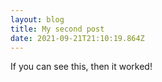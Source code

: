 ```yaml
---
layout: blog
title: My second post
date: 2021-09-21T21:10:19.864Z
---
```

If you can see this, then it worked!